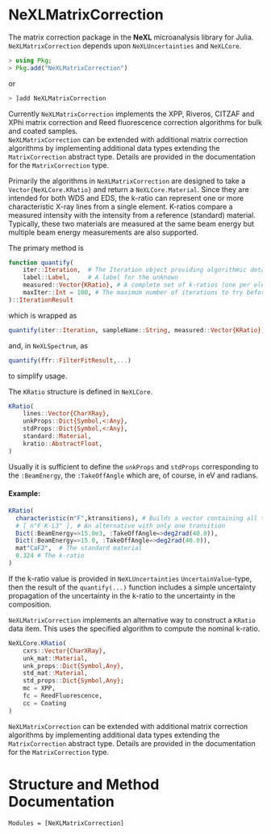# NeXLMatrixCorrection

The matrix correction package in the **NeXL** microanalysis library for Julia.  `NeXLMatrixCorrection` depends upon
`NeXLUncertainties` and `NeXLCore`.

```julia
> using Pkg;
> Pkg.add("NeXLMatrixCorrection")
```
or 

```julia
> ]add NeXLMatrixCorrection
```

Currently `NeXLMatrixCorrection` implements the XPP, Riveros, CITZAF and XPhi matrix 
correction and Reed fluorescence correction algorithms for bulk and coated samples.  
`NeXLMatrixCorrection` can be extended with additional matrix correction algorithms by
implementing additional data types extending the `MatrixCorrection` abstract type.
Details are provided in the documentation for the `MatrixCorrection` type.

Primarily the algorithms in `NeXLMatrixCorrection` are designed to take a `Vector{NeXLCore.KRatio}` and 
return a `NeXLCore.Material`.  Since they are intended for both WDS and EDS, the k-ratio can 
represent one or more characteristic X-ray lines from a single element.  K-ratios compare a measured 
intensity with the intensity from a reference (standard) material. Typically, these two materials are 
measured at the same beam energy but multiple beam energy measurements are also supported.

The primary method is
```julia
function quantify(
    iter::Iteration,  # The Iteration object providing algorithmic details
    label::Label,     # A label for the unknown
    measured::Vector{KRatio}, # A complete set of k-ratios (one per element)
    maxIter::Int = 100, # The maximum number of iterations to try before
)::IterationResult
```
which is wrapped as
```julia
quantify(iter::Iteration, sampleName::String, measured::Vector{KRatio})
```
and, in `NeXLSpectrum`, as
```julia
quantify(ffr::FilterFitResult,...)
```
to simplify usage.


The `KRatio` structure is defined in `NeXLCore`.
```Julia
KRatio(
    lines::Vector{CharXRay},
    unkProps::Dict{Symbol,<:Any},
    stdProps::Dict{Symbol,<:Any},
    standard::Material,
    kratio::AbstractFloat,
)
```
Usually it is sufficient to define the `unkProps` and `stdProps` corresponding to the `:BeamEnergy`, the `:TakeOffAngle`
which are, of course, in eV and radians.

#### Example:
```julia
KRatio(
  characteristic(n"F",ktransitions), # Builds a vector containing all the K shell characteristic x-rays for F
  # [ n"F K-L3" ], # An alternative with only one transition
  Dict(:BeamEnergy=>15.0e3, :TakeOffAngle=>deg2rad(40.0)),
  Dict(:BeamEnergy=>15.0, :TakeOffAngle=>deg2rad(40.0)),
  mat"CaF2",  # The standard material
  0.324 # The k-ratio
)
```

If the k-ratio value is provided in `NeXLUncertainties` `UncertainValue`-type, then the result
of the `quantify(...)` function includes a simple uncertainty propagation of the uncertainty in
the k-ratio to the uncertainty in the composition.

`NeXLMatrixCorrection` implements an alternative way to construct a `KRatio` data item.  This uses
the specified algorithm to compute the nominal k-ratio.
```julia
NeXLCore.KRatio(
    cxrs::Vector{CharXRay}, 
    unk_mat::Material, 
    unk_props::Dict{Symbol,Any}, 
    std_mat::Material, 
    std_props::Dict{Symbol,Any};
    mc = XPP,
    fc = ReedFluorescence,
    cc = Coating
)
```

`NeXLMatrixCorrection` can be extended with additional matrix correction algorithms by
implementing additional data types extending the `MatrixCorrection` abstract type.
Details are provided in the documentation for the `MatrixCorrection` type.

# Structure and Method Documentation

```@autodocs
Modules = [NeXLMatrixCorrection]
```
